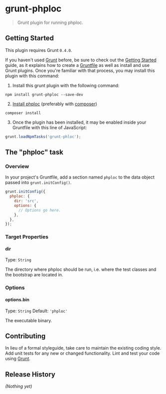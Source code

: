# grunt-phploc

> Grunt plugin for running phploc.

## Getting Started

This plugin requires Grunt `0.4.0`.

If you haven't used [Grunt](http://gruntjs.com/) before, be sure to check out the [Getting Started](http://gruntjs.com/getting-started) guide, as it explains how to create a [Gruntfile](http://gruntjs.com/sample-gruntfile) as well as install and use Grunt plugins. Once you're familiar with that process, you may install this plugin with this command:

1. Install this grunt plugin with the following command:

  ```shell
  npm install grunt-phploc --save-dev
  ```


2. [Install phploc](https://github.com/sebastianbergmann/phploc#installation) (preferably with [composer](https://github.com/composer/composer))

  ```shell
  composer install
  ```


3. Once the plugin has been installed, it may be enabled inside your Gruntfile with this line of JavaScript:

  ```js
  grunt.loadNpmTasks('grunt-phloc');
  ```


## The "phploc" task

### Overview
In your project's Gruntfile, add a section named `phploc` to the data object passed into `grunt.initConfig()`.

```js
grunt.initConfig({
  phploc: {
    dir: 'src',
    options: {
      // Options go here.
    },
  },
});
```

### Target Properties
#### dir
Type: `String`

The directory where phploc should be run, i.e. where the test classes and the bootstrap are located in.

### Options
#### options.bin
Type: `String`  Default: `'phploc'`

The executable binary.

## Contributing
In lieu of a formal styleguide, take care to maintain the existing coding style. Add unit tests for any new or changed functionality. Lint and test your code using [Grunt](http://gruntjs.com/).

## Release History
_(Nothing yet)_
